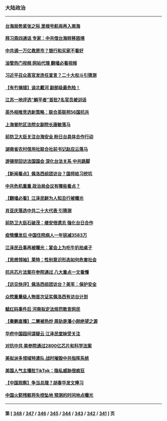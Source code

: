 ### 大陆政治
---
#### [台海局势紧张之际 里根号航母再入南海](../../pages/ncid277/n13791053.md?07290045) 
#### [拜习周四通话 专家：中共借台海转移困境](../../pages/ncid277/n13791016.md?07290045) 
#### [中共调一万亿救房市？银行和买家不看好](../../pages/ncid277/n13790959.md?07290045) 
#### [油管热门视频 网站代理 翻墙必看视频](http://209.222.30.114:81/youtube.html?07290045)
#### [习近平召众高官发连任宣言？二十大权斗引猜测](../../pages/ncid277/n13790478.md?07290045) 
#### [【有冇搞错】谈北戴河 副部级最危险！](../../pages/ncid277/n13790376.md?07290045) 
#### [江苏一地评选“躺平者”首批7名官员被训话](../../pages/ncid277/n13790845.md?07290045) 
#### [英外相推竞选新策略：联合英联邦56国抗共](../../pages/ncid277/n13790871.md?07290045) 
#### [上海普陀区法院女副院长唐敏落马](../../pages/ncid277/n13790765.md?07290045) 
#### [前防卫大臣关注台海安全 盼日台具体合作行动](../../pages/ncid277/n13790727.md?07290045) 
#### [湖南省农村信用社联合社前书记赵应云落马](../../pages/ncid277/n13790756.md?07290045) 
#### [游锡堃回访法国国会 深化台法关系 中共跳脚](../../pages/ncid277/n13790554.md?07290045) 
#### [【新闻看点】佩洛西组团访台？国师给习挖坑](../../pages/ncid277/n13790313.md?07290045) 
#### [中共危机重重 政治局会议有哪些看点？](../../pages/ncid277/n13790542.md?07290045) 
#### [【翻墙必看】江泽民鲜为人知丑行被曝光](../../pages/ncid277/n13790503.md?07290045) 
#### [肖亚庆落选中共二十大代表 引猜测](../../pages/ncid277/n13790476.md?07290045) 
#### [前防卫大臣石破茂：继安倍遗志 强化台日合作](../../pages/ncid277/n13790486.md?07290045) 
#### [疫情爆发后 中国住院病人一年锐减3583万](../../pages/ncid277/n13790489.md?07290045) 
#### [江泽民丑事再被曝光：宴会上为吃牛扒拍桌子](../../pages/ncid277/n13790441.md?07290045) 
#### [【思想领袖】莱特：性别意识形态如何危害社会](../../pages/ncid277/n13776680.md?07290045) 
#### [抗共芯片法案在参院通过 八大重点一文看懂](../../pages/ncid277/n13790309.md?07290045) 
#### [【远见快评】佩洛西组团访台？美军：保护安全](../../pages/ncid277/n13790395.md?07290045) 
#### [众院重量级人物首次证实佩洛西有访台计划](../../pages/ncid277/n13790372.md?07290045) 
#### [赋红码事件后 河南拟定法规罚敢言网民](../../pages/ncid277/n13790365.md?07290045) 
#### [【秦鹏直播】二舅被热炒 周劼是潘小刚绝望之源](../../pages/ncid277/n13790389.md?07290045) 
#### [华府中国园间谍疑云 江泽民堂妹受关注](../../pages/ncid277/n13790180.md?07290045) 
#### [对抗中共 美参院通过2800亿芯片和科学法案](../../pages/ncid277/n13790299.md?07290045) 
#### [美拟派多领域特遣队 战时摧毁中共指挥系统](../../pages/ncid277/n13790295.md?07290045) 
#### [美国人气主播批TikTok：隐私威胁很疯狂](../../pages/ncid277/n13790194.md?07290045) 
#### [【中国观察】争当总理？胡春华发文捧习](../../pages/ncid277/n13789920.md?07290045) 
#### [中国火箭残骸将失控坠地 预测的时间地点曝光](../../pages/ncid277/n13790215.md?07290045) 

---
#### 第 [ [348](./348.md?07290045) / [347](./347.md?07290045) / [346](./346.md?07290045) / [345](./345.md?07290045) / [344](./344.md?07290045) / [343](./343.md?07290045) / [342](./342.md?07290045) / [341](./341.md?07290045) ] 页
